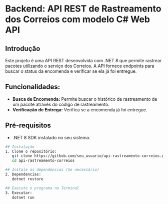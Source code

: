 # Backend: **API REST** de Rastreamento dos Correios com modelo C# Web API

## Introdução
Este projeto é uma API REST desenvolvida com .NET 8 que permite rastrear pacotes utilizando o serviço dos Correios. A API fornece endpoints para buscar o status da encomenda e verificar se ela já foi entregue.

## Funcionalidades:
- **Busca de Encomenda:** Permite buscar o histórico de rastreamento de um pacote através do código de rastreamento.
- **Verificação de Entrega:** Verifica se a encomenda já foi entregue.

## Pré-requisitos
- .NET 8 SDK instalado no seu sistema.

```sh
## Instalação
1. Clone o repositório:
   git clone https://github.com/seu_usuario/api-rastreamento-correios.git
   cd api-rastreamento-correios

## Instale as dependencias (Se necessário)
2. Dependencias:
   dotnet restore

## Execute o programa no Terminal
3. Executar:
   dotnet run
